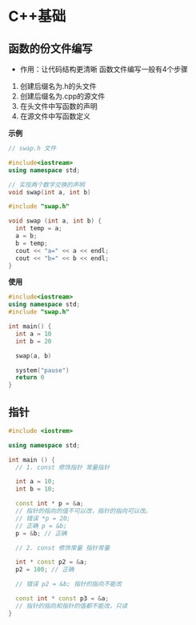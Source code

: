 # C++基础

## 函数的份文件编写
- 作用：让代码结构更清晰
函数文件编写一般有4个步骤

1. 创建后缀名为.h的头文件
2. 创建后缀名为.cpp的源文件
3. 在头文件中写函数的声明
4. 在源文件中写函数定义

**示例**
```c++
// swap.h 文件

#include<iostream>
using namespace std;

// 实现两个数字交换的声明
void swap(int a, int b)

```
```c++
#include "swap.h"

void swap (int a, int b) {
  int temp = a;
  a = b;
  b = temp;
  cout << "a=" << a << endl;
  cout << "b=" << b << endl;
}
```
**使用**

```c++
#include<iostream>
using namespace std;
#include "swap.h"

int main() {
  int a = 10
  int b = 20

  swap(a, b)

  system("pause")
  return 0
}
```

## 指针

```c++
#include <iostrem>

using namespace std;

int main () {
  // 1. const 修饰指针 常量指针

  int a = 10;
  int b = 10;

  const int * p = &a;
  // 指针的指向的值不可以改，指针的指向可以改。
  // 错误 *p = 20;
  // 正确 p = &b;
  p = &b; // 正确

  // 2. const 修饰常量 指针常量

  int * const p2 = &a;
  p2 = 100; // 正确

  // 错误 p2 = &b; 指针的指向不能改

  const int * const p3 = &a;
  // 指针的指向和指针的值都不能改，只读 
}
```